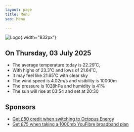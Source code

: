 ```yaml
---
layout: page
title: Menu
seo: Menu

---
```


![Logo](/images/logo.jpg){:width="832px"}

<!-- weather_marker starts -->
## On Thursday, 03 July 2025

- The average temperature today is 22.29˚C,
- With highs of 23.3˚C and lows of 21.64˚C,
- It may feel like 21.65˚C with clear sky
- The wind speed is 4.02m/s and visibility is 10000m
- The pressure is 1028hPa and humidity is 41%
- The sun will rise at 03:54 and set at 20:30

<!-- weather_marker ends -->

## Sponsors

- [Get £50 credit when switching to Octopus Energy](https://bit.ly/3oD1nnS)
- [Get £75 when taking a 1000mb YouFibre broadband plan](https://aklam.io/91zWhU?)
